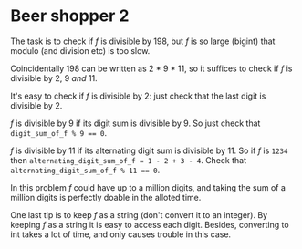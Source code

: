 # Beer shopper 2
The task is to check if _f_ is divisible by 198, but _f_ is so large (bigint) that modulo (and division etc) is too slow.

Coincidentally 198 can be written as 2 * 9 * 11, so it suffices to check if _f_ is divisible by 2, 9 _and_ 11.

It's easy to check if _f_ is divisible by 2: just check that the last digit is divisible by 2.

_f_ is divisible by 9 if its digit sum is divisible by 9. So just check that `digit_sum_of_f % 9 == 0`.

_f_ is divisible by 11 if its alternating digit sum is divisible by 11. So if _f_ is `1234` then `alternating_digit_sum_of_f = 1 - 2 + 3 - 4`. Check that `alternating_digit_sum_of_f % 11 == 0`.

In this problem _f_ could have up to a million digits, and taking the sum of a million digits is perfectly doable in the alloted time.

One last tip is to keep _f_ as a string (don't convert it to an integer). By keeping _f_ as a string it is easy to access each digit. Besides, converting to int takes a lot of time, and only causes trouble in this case.
